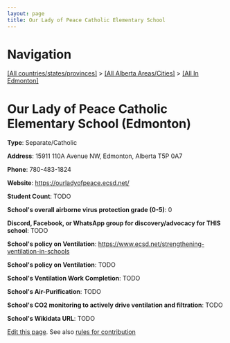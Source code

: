 ```yaml
---
layout: page
title: Our Lady of Peace Catholic Elementary School
---
```

# Navigation

[[All countries/states/provinces]](../../..) > [[All Alberta Areas/Cities]](../..) > [[All In Edmonton]](..)

# Our Lady of Peace Catholic Elementary School (Edmonton)

**Type**: Separate/Catholic

**Address**: 15911 110A Avenue NW, Edmonton, Alberta T5P 0A7

**Phone**: 780-483-1824

**Website**: <https://ourladyofpeace.ecsd.net/>

**Student Count**: TODO

**School's overall airborne virus protection grade (0-5)**: 0

**Discord, Facebook, or WhatsApp group for discovery/advocacy for THIS school**: TODO

**School's policy on Ventilation**: <https://www.ecsd.net/strengthening-ventilation-in-schools>

**School's policy on Ventilation**: TODO

**School's Ventilation Work Completion**: TODO

**School's Air-Purification**: TODO

**School's CO2 monitoring to actively drive ventilation and filtration**: TODO

**School's Wikidata URL**: TODO


[Edit this page](https://github.com/ventilate-schools/AB/edit/main/./Edmonton/Our_Lady_of_Peace_Catholic_Elementary_School.md). See also [rules for contribution](../../../contribution-rules/)